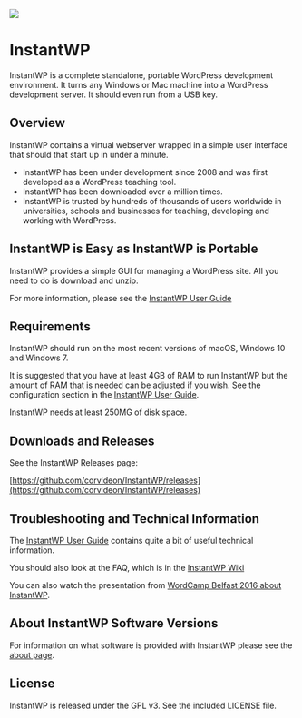 ![](https://github.com/corvideon/InstantWP/blob/master/core/images/logo-top.png)

# InstantWP

InstantWP is a complete standalone, portable WordPress development environment. It turns any Windows or Mac machine into a WordPress development server. It should even run from a USB key.



## Overview

InstantWP contains a virtual webserver wrapped in a simple user interface that should that start up in under a minute. 

* InstantWP has been under development since 2008 and was first developed as a WordPress teaching tool. 
* InstantWP has been downloaded over a million times.
* InstantWP is trusted by hundreds of thousands of users worldwide in universities, schools and businesses for teaching, developing and working with WordPress.

## InstantWP is Easy as InstantWP is Portable

InstantWP provides a simple GUI for managing a WordPress site. All you need to do is download and unzip.

For more information, please see the [InstantWP User Guide](https://github.com/corvideon/InstantWP/blob/master/core/docs/InstantWP-User-Guide.pdf)

## Requirements

InstantWP should run on the most recent versions of macOS, Windows 10 and Windows 7.

It is suggested that you have at least 4GB of RAM to run InstantWP but the amount of RAM that is needed can be adjusted if you wish. 
See the configuration section in the [InstantWP User Guide](https://github.com/corvideon/InstantWP/blob/master/core/docs/InstantWP-User-Guide.pdf).

InstantWP needs at least 250MG of disk space.

## Downloads and Releases

See the InstantWP Releases page:

[https://github.com/corvideon/InstantWP/releases](https://github.com/corvideon/InstantWP/releases) 

## Troubleshooting and Technical Information

The [InstantWP User Guide](https://github.com/corvideon/InstantWP/blob/master/core/docs/InstantWP-User-Guide.pdf) contains quite a bit of useful technical information.

You should also look at the FAQ, which is in the [InstantWP Wiki](https://github.com/corvideon/InstantWP/wiki)

You can also watch the presentation from [WordCamp Belfast 2016 about InstantWP](https://wordpress.tv/2016/11/01/seamus-brady-the-challenges-of-creating-a-cross-platform-wordpress-development-environment/).


## About InstantWP Software Versions

For information on what software is provided with InstantWP please see the [about page](https://github.com/corvideon/InstantWP/blob/master/core/docs/about.md). 


## License

InstantWP is released under the GPL v3. See the included LICENSE file.



